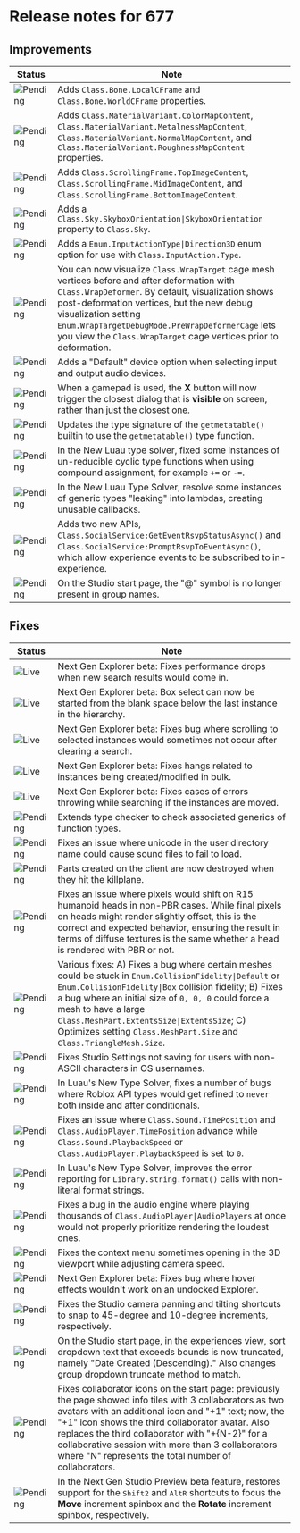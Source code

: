 # Release notes for 677

## Improvements

| Status | Note |
|--------|------|
| ![Pending](https://img.shields.io/badge/Pending-DEA517?style=flat)  | Adds <code>Class.Bone.LocalCFrame</code> and <code>Class.Bone.WorldCFrame</code> properties. |
| ![Pending](https://img.shields.io/badge/Pending-DEA517?style=flat)  | Adds <code>Class.MaterialVariant.ColorMapContent</code>, <code>Class.MaterialVariant.MetalnessMapContent</code>, <code>Class.MaterialVariant.NormalMapContent</code>, and <code>Class.MaterialVariant.RoughnessMapContent</code> properties. |
| ![Pending](https://img.shields.io/badge/Pending-DEA517?style=flat)  | Adds <code>Class.ScrollingFrame.TopImageContent</code>, <code>Class.ScrollingFrame.MidImageContent</code>, and <code>Class.ScrollingFrame.BottomImageContent</code>. |
| ![Pending](https://img.shields.io/badge/Pending-DEA517?style=flat)  | Adds a <code>Class.Sky.SkyboxOrientation\|SkyboxOrientation</code> property to <code>Class.Sky</code>. |
| ![Pending](https://img.shields.io/badge/Pending-DEA517?style=flat)  | Adds a <code>Enum.InputActionType\|Direction3D</code> enum option for use with <code>Class.InputAction.Type</code>. |
| ![Pending](https://img.shields.io/badge/Pending-DEA517?style=flat)  | You can now visualize <code>Class.WrapTarget</code> cage mesh vertices before and after deformation with <code>Class.WrapDeformer</code>. By default, visualization shows post-deformation vertices, but the new debug visualization setting <code>Enum.WrapTargetDebugMode.PreWrapDeformerCage</code> lets you view the <code>Class.WrapTarget</code> cage vertices prior to deformation. |
| ![Pending](https://img.shields.io/badge/Pending-DEA517?style=flat)  | Adds a "Default" device option when selecting input and output audio devices. |
| ![Pending](https://img.shields.io/badge/Pending-DEA517?style=flat)  | When a gamepad is used, the <strong>X</strong> button will now trigger the closest dialog that is <strong>visible</strong> on screen, rather than just the closest one. |
| ![Pending](https://img.shields.io/badge/Pending-DEA517?style=flat)  | Updates the type signature of the <code>getmetatable()</code> builtin to use the <code>getmetatable()</code> type function. |
| ![Pending](https://img.shields.io/badge/Pending-DEA517?style=flat)  | In the New Luau type solver, fixed some instances of un-reducible cyclic type functions when using compound assignment, for example <code>+=</code> or <code>-=</code>. |
| ![Pending](https://img.shields.io/badge/Pending-DEA517?style=flat)  | In the New Luau Type Solver, resolve some instances of generic types "leaking" into lambdas, creating unusable callbacks. |
| ![Pending](https://img.shields.io/badge/Pending-DEA517?style=flat)  | Adds two new APIs, <code>Class.SocialService:GetEventRsvpStatusAsync()</code> and <code>Class.SocialService:PromptRsvpToEventAsync()</code>, which allow experience events to be subscribed to in-experience. |
| ![Pending](https://img.shields.io/badge/Pending-DEA517?style=flat)  | On the Studio start page, the "@" symbol is no longer present in group names. |
## Fixes

| Status | Note |
|--------|------|
| ![Live](https://img.shields.io/badge/Live-009E57?style=flat)  | Next Gen Explorer beta: Fixes performance drops when new search results would come in. |
| ![Live](https://img.shields.io/badge/Live-009E57?style=flat)  | Next Gen Explorer beta: Box select can now be started from the blank space below the last instance in the hierarchy. |
| ![Live](https://img.shields.io/badge/Live-009E57?style=flat)  | Next Gen Explorer beta: Fixes bug where scrolling to selected instances would sometimes not occur after clearing a search. |
| ![Live](https://img.shields.io/badge/Live-009E57?style=flat)  | Next Gen Explorer beta: Fixes hangs related to instances being created/modified in bulk. |
| ![Live](https://img.shields.io/badge/Live-009E57?style=flat)  | Next Gen Explorer beta: Fixes cases of errors throwing while searching if the instances are moved. |
| ![Pending](https://img.shields.io/badge/Pending-DEA517?style=flat)  | Extends type checker to check associated generics of function types. |
| ![Pending](https://img.shields.io/badge/Pending-DEA517?style=flat)  | Fixes an issue where unicode in the user directory name could cause sound files to fail to load. |
| ![Pending](https://img.shields.io/badge/Pending-DEA517?style=flat)  | Parts created on the client are now destroyed when they hit the killplane. |
| ![Pending](https://img.shields.io/badge/Pending-DEA517?style=flat)  | Fixes an issue where pixels would shift on R15 humanoid heads in non-PBR cases. While final pixels on heads might render slightly offset, this is the correct and expected behavior, ensuring the result in terms of diffuse textures is the same whether a head is rendered with PBR or not. |
| ![Pending](https://img.shields.io/badge/Pending-DEA517?style=flat)  | Various fixes: A) Fixes a bug where certain meshes could be stuck in <code>Enum.CollisionFidelity\|Default</code> or <code>Enum.CollisionFidelity\|Box</code> collision fidelity; B) Fixes a bug where an initial size of <code>0, 0, 0</code> could force a mesh to have a large <code>Class.MeshPart.ExtentsSize\|ExtentsSize</code>; C) Optimizes setting <code>Class.MeshPart.Size</code> and <code>Class.TriangleMesh.Size</code>. |
| ![Pending](https://img.shields.io/badge/Pending-DEA517?style=flat)  | Fixes Studio Settings not saving for users with non-ASCII characters in OS usernames. |
| ![Pending](https://img.shields.io/badge/Pending-DEA517?style=flat)  | In Luau's New Type Solver, fixes a number of bugs where Roblox API types would get refined to <code>never</code> both inside and after conditionals. |
| ![Pending](https://img.shields.io/badge/Pending-DEA517?style=flat)  | Fixes an issue where <code>Class.Sound.TimePosition</code> and <code>Class.AudioPlayer.TimePosition</code> advance while <code>Class.Sound.PlaybackSpeed</code> or <code>Class.AudioPlayer.PlaybackSpeed</code> is set to <code>0</code>. |
| ![Pending](https://img.shields.io/badge/Pending-DEA517?style=flat)  | In Luau's New Type Solver, improves the error reporting for <code>Library.string.format()</code> calls with non-literal format strings. |
| ![Pending](https://img.shields.io/badge/Pending-DEA517?style=flat)  | Fixes a bug in the audio engine where playing thousands of <code>Class.AudioPlayer\|AudioPlayers</code> at once would not properly prioritize rendering the loudest ones. |
| ![Pending](https://img.shields.io/badge/Pending-DEA517?style=flat)  | Fixes the context menu sometimes opening in the 3D viewport while adjusting camera speed. |
| ![Pending](https://img.shields.io/badge/Pending-DEA517?style=flat)  | Next Gen Explorer beta: Fixes bug where hover effects wouldn't work on an undocked Explorer. |
| ![Pending](https://img.shields.io/badge/Pending-DEA517?style=flat)  | Fixes the Studio camera panning and tilting shortcuts to snap to 45-degree and 10-degree increments, respectively. |
| ![Pending](https://img.shields.io/badge/Pending-DEA517?style=flat)  | On the Studio start page, in the experiences view, sort dropdown text that exceeds bounds is now truncated, namely "Date Created (Descending)." Also changes group dropdown truncate method to match. |
| ![Pending](https://img.shields.io/badge/Pending-DEA517?style=flat)  | Fixes collaborator icons on the start page: previously the page showed info tiles with 3 collaborators as two avatars with an additional icon and "+1" text; now, the "+1" icon shows the third collaborator avatar. Also replaces the third collaborator with "+{N-2}" for a collaborative session with more than 3 collaborators where "N" represents the total number of collaborators. |
| ![Pending](https://img.shields.io/badge/Pending-DEA517?style=flat)  | In the Next Gen Studio Preview beta feature, restores support for the <kbd>Shift</kbd><kbd>2</kbd> and <kbd>Alt</kbd><kbd>R</kbd> shortcuts to focus the <strong>Move</strong> increment spinbox and the <strong>Rotate</strong> increment spinbox, respectively. |
